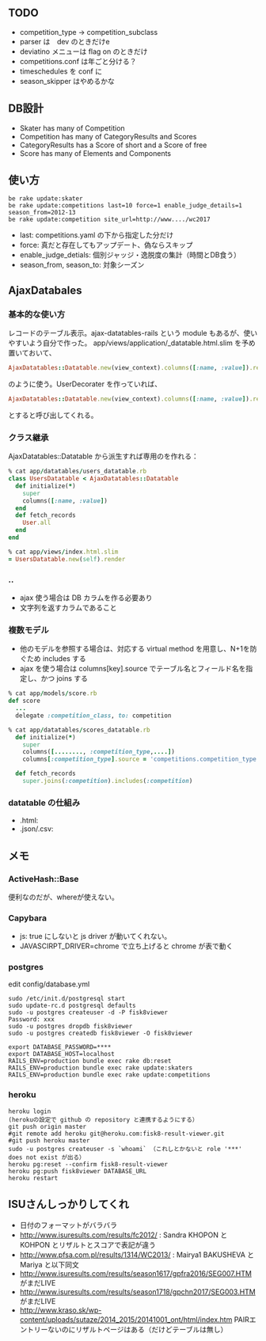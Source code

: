 
## TODO

- competition_type -> competition_subclass
- parser は　dev のときだけe
- deviatino メニューは flag on のときだけ
- competitions.conf は年ごと分ける？
- timeschedules を conf に
- season_skipper はやめるかな

## DB設計
- Skater has many of Competition
- Competition has many of CategoryResults and Scores
- CategoryResults has a Score of short and a Score of free
- Score has many of Elements and Components

## 使い方

```
be rake update:skater
be rake update:competitions last=10 force=1 enable_judge_details=1 season_from=2012-13
be rake update:competition site_url=http://www..../wc2017
```

- last: competitions.yaml の下から指定した分だけ
- force: 真だと存在してもアップデート、偽ならスキップ
- enable_judge_detials: 個別ジャッジ・逸脱度の集計（時間とDB食う）
- season_from, season_to: 対象シーズン

## AjaxDatabales

### 基本的な使い方
レコードのテーブル表示。ajax-datatables-rails という module もあるが、使いやすいよう自分で作った。
app/views/application/_datatable.html.slim を予め置いておいて、　

```ruby
AjaxDatatables::Datatable.new(view_context).columns([:name, :value]).records(User.all).render
```

のように使う。UserDecorater を作っていれば、

```ruby
AjaxDatatables::Datatable.new(view_context).columns([:name, :value]).records(User.all).decorator.render
```
とすると呼び出してくれる。

### クラス継承
AjaxDatatables::Datatable から派生すれば専用のを作れる：

```ruby
% cat app/datatables/users_datatable.rb
class UsersDatatable < AjaxDatatables::Datatable
  def initialize(*)
	super
	columns([:name, :value])
  end
  def fetch_records
	User.all
  end
end

% cat app/views/index.html.slim
= UsersDatatable.new(self).render
```
### ..
- ajax 使う場合は DB カラムを作る必要あり
- 文字列を返すカラムであること

### 複数モデル

- 他のモデルを参照する場合は、対応する virtual method を用意し、N+1を防ぐため includes する
- ajax を使う場合は columns[key].source でテーブル名とフィールド名を指定し、かつ joins する

```ruby
% cat app/models/score.rb
def score
  ...
  delegate :competition_class, to: competition

% cat app/datatables/scores_datatable.rb
  def initialize(*)
    super
	columns([........, :competition_type,....])
	columns[:competition_type].source = 'competitions.competition_type'

  def fetch_records
    super.joins(:competition).includes(:competition)
```

### datatable の仕組み
- .html:
- .json/.csv:


## メモ
### ActiveHash::Base
便利なのだが、whereが使えない。

### Capybara
- js: true にしないと js driver が動いてくれない。
- JAVASCIRPT_DRIVER=chrome で立ち上げると chrome が表で動く

### postgres
edit config/database.yml

```
sudo /etc/init.d/postgresql start
sudo update-rc.d postgresql defaults
sudo -u postgres createuser -d -P fisk8viewer
Password: xxx
sudo -u postgres dropdb fisk8viewer
sudo -u postgres createdb fisk8viewer -O fisk8viewer

export DATABASE_PASSWORD=****
export DATABASE_HOST=localhost
RAILS_ENV=production bundle exec rake db:reset
RAILS_ENV=production bundle exec rake update:skaters
RAILS_ENV=production bundle exec rake update:competitions

```
### heroku

```
heroku login
(herokuの設定で github の repository と連携するようにする）
git push origin master
#git remote add heroku git@heroku.com:fisk8-result-viewer.git
#git push heroku master
sudo -u postgres createuser -s `whoami` （これしとかないと role '***' does not exist が出る）
heroku pg:reset --confirm fisk8-result-viewer
heroku pg:push fisk8viewer DATABASE_URL
heroku restart
```

## ISUさんしっかりしてくれ

- 日付のフォーマットがバラバラ
- http://www.isuresults.com/results/fc2012/ : Sandra KHOPON と KOHPON とリザルトとスコアで表記が違う
- http://www.pfsa.com.pl/results/1314/WC2013/ : Mairya1 BAKUSHEVA と Mariya と以下同文
- http://www.isuresults.com/results/season1617/gpfra2016/SEG007.HTM がまだLIVE
- http://www.isuresults.com/results/season1718/gpchn2017/SEG003.HTM がまだLIVE
- http://www.kraso.sk/wp-content/uploads/sutaze/2014_2015/20141001_ont/html/index.htm PAIRエントリーないのにリザルトページはある（だけどテーブルは無し）
